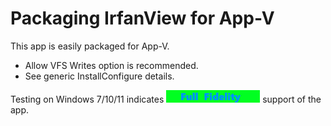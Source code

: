 # Packaging IrfanView for App-V

This app is easily packaged for App-V.

* Allow VFS Writes option is recommended.
* See generic InstallConfigure details.


Testing on Windows 7/10/11 indicates [<img src="/media/CatFullFidelity.png" alt="Full Fidelity" />](/media/CatFullFidelity.png) support of the app.